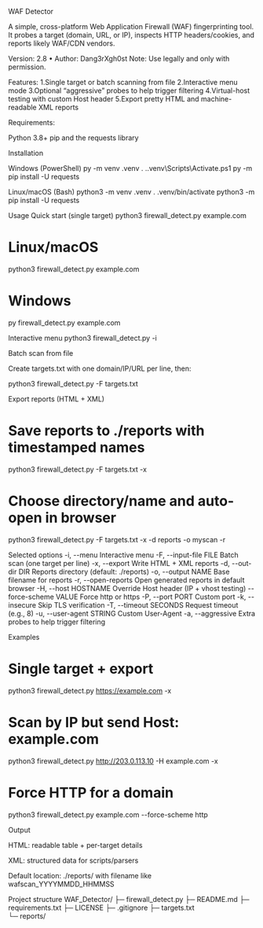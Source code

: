 WAF Detector

A simple, cross-platform Web Application Firewall (WAF) fingerprinting tool. It probes a target (domain, URL, or IP), inspects HTTP headers/cookies, and reports likely WAF/CDN vendors.

Version: 2.8 • Author: Dang3rXgh0st
Note: Use legally and only with permission.

Features:
1.Single target or batch scanning from file
2.Interactive menu mode
3.Optional “aggressive” probes to help trigger filtering
4.Virtual-host testing with custom Host header
5.Export pretty HTML and machine-readable XML reports

Requirements:

Python 3.8+
pip and the requests library

Installation

Windows (PowerShell)
py -m venv .venv
. .\.venv\Scripts\Activate.ps1
py -m pip install -U requests

Linux/macOS (Bash)
python3 -m venv .venv
. .venv/bin/activate
python3 -m pip install -U requests

Usage
Quick start (single target)
python3 firewall_detect.py example.com

# Linux/macOS
python3 firewall_detect.py example.com

# Windows
py firewall_detect.py example.com

Interactive menu
python3 firewall_detect.py -i

Batch scan from file

Create targets.txt with one domain/IP/URL per line, then:

python3 firewall_detect.py -F targets.txt

Export reports (HTML + XML)
# Save reports to ./reports with timestamped names
python3 firewall_detect.py -F targets.txt -x

# Choose directory/name and auto-open in browser
python3 firewall_detect.py -F targets.txt -x -d reports -o myscan -r

Selected options
-i, --menu               Interactive menu
-F, --input-file FILE    Batch scan (one target per line)
-x, --export             Write HTML + XML reports
-d, --out-dir DIR        Reports directory (default: ./reports)
-o, --output NAME        Base filename for reports
-r, --open-reports       Open generated reports in default browser
-H, --host HOSTNAME      Override Host header (IP + vhost testing)
--force-scheme VALUE     Force http or https
-P, --port PORT          Custom port
-k, --insecure           Skip TLS verification
-T, --timeout SECONDS    Request timeout (e.g., 8)
-u, --user-agent STRING  Custom User-Agent
-a, --aggressive         Extra probes to help trigger filtering

Examples
# Single target + export
python3 firewall_detect.py https://example.com -x

# Scan by IP but send Host: example.com
python3 firewall_detect.py http://203.0.113.10 -H example.com -x

# Force HTTP for a domain
python3 firewall_detect.py example.com --force-scheme http

Output

HTML: readable table + per-target details

XML: structured data for scripts/parsers

Default location: ./reports/ with filename like wafscan_YYYYMMDD_HHMMSS

Project structure
WAF_Detector/
├─ firewall_detect.py
├─ README.md
├─ requirements.txt
├─ LICENSE
├─ .gitignore
├─ targets.txt          
└─ reports/            

